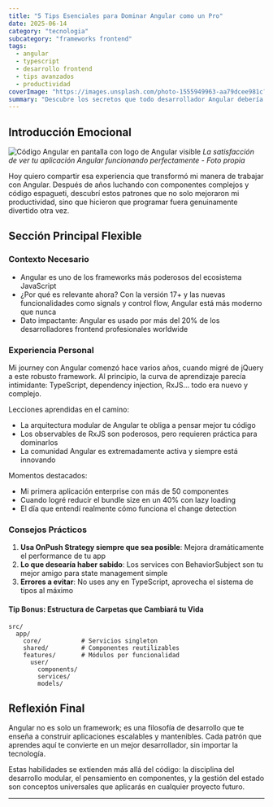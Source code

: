 ```yaml
---
title: "5 Tips Esenciales para Dominar Angular como un Pro"
date: 2025-06-14
category: "tecnologia"
subcategory: "frameworks frontend"
tags: 
  - angular
  - typescript
  - desarrollo frontend
  - tips avanzados
  - productividad
coverImage: "https://images.unsplash.com/photo-1555949963-aa79dcee981c?w=800&h=400&fit=crop"
summary: "Descubre los secretos que todo desarrollador Angular debería conocer para escribir código más limpio, eficiente y mantenible"
---
```


## Introducción Emocional
![Código Angular en pantalla con logo de Angular visible](https://images.unsplash.com/photo-1517077304055-6e89abbf09b0?w=800&h=400&fit=crop)
*La satisfacción de ver tu aplicación Angular funcionando perfectamente - Foto propia*

Hoy quiero compartir esa experiencia que transformó mi manera de trabajar con Angular. Después de años luchando con componentes complejos y código espagueti, descubrí estos patrones que no solo mejoraron mi productividad, sino que hicieron que programar fuera genuinamente divertido otra vez.

## Sección Principal Flexible
### Contexto Necesario
- Angular es uno de los frameworks más poderosos del ecosistema JavaScript
- ¿Por qué es relevante ahora? Con la versión 17+ y las nuevas funcionalidades como signals y control flow, Angular está más moderno que nunca
- Dato impactante: Angular es usado por más del 20% de los desarrolladores frontend profesionales worldwide

### Experiencia Personal
Mi journey con Angular comenzó hace varios años, cuando migré de jQuery a este robusto framework. Al principio, la curva de aprendizaje parecía intimidante: TypeScript, dependency injection, RxJS... todo era nuevo y complejo.

Lecciones aprendidas en el camino:
- La arquitectura modular de Angular te obliga a pensar mejor tu código
- Los observables de RxJS son poderosos, pero requieren práctica para dominarlos
- La comunidad Angular es extremadamente activa y siempre está innovando

Momentos destacados:
- Mi primera aplicación enterprise con más de 50 componentes
- Cuando logré reducir el bundle size en un 40% con lazy loading
- El día que entendí realmente cómo funciona el change detection

### Consejos Prácticos
1. **Usa OnPush Strategy siempre que sea posible**: Mejora dramáticamente el performance de tu app
2. **Lo que desearía haber sabido**: Los services con BehaviorSubject son tu mejor amigo para state management simple
3. **Errores a evitar**: No uses any en TypeScript, aprovecha el sistema de tipos al máximo

#### Tip Bonus: Estructura de Carpetas que Cambiará tu Vida
```
src/
  app/
    core/           # Servicios singleton
    shared/         # Componentes reutilizables
    features/       # Módulos por funcionalidad
      user/
        components/
        services/
        models/
```

## Reflexión Final
Angular no es solo un framework; es una filosofía de desarrollo que te enseña a construir aplicaciones escalables y mantenibles. Cada patrón que aprendes aquí te convierte en un mejor desarrollador, sin importar la tecnología.

Estas habilidades se extienden más allá del código: la disciplina del desarrollo modular, el pensamiento en componentes, y la gestión del estado son conceptos universales que aplicarás en cualquier proyecto futuro.

---